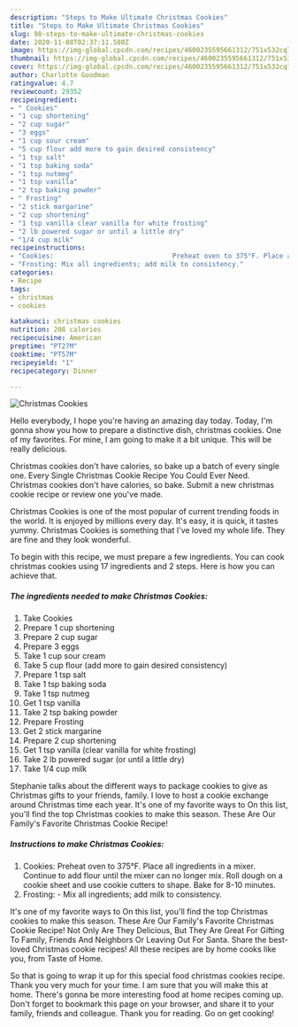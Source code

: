 ```yaml
---
description: "Steps to Make Ultimate Christmas Cookies"
title: "Steps to Make Ultimate Christmas Cookies"
slug: 98-steps-to-make-ultimate-christmas-cookies
date: 2020-11-08T02:37:11.580Z
image: https://img-global.cpcdn.com/recipes/4600235595661312/751x532cq70/christmas-cookies-recipe-main-photo.jpg
thumbnail: https://img-global.cpcdn.com/recipes/4600235595661312/751x532cq70/christmas-cookies-recipe-main-photo.jpg
cover: https://img-global.cpcdn.com/recipes/4600235595661312/751x532cq70/christmas-cookies-recipe-main-photo.jpg
author: Charlotte Goodman
ratingvalue: 4.7
reviewcount: 29352
recipeingredient:
- " Cookies"
- "1 cup shortening"
- "2 cup sugar"
- "3 eggs"
- "1 cup sour cream"
- "5 cup flour add more to gain desired consistency"
- "1 tsp salt"
- "1 tsp baking soda"
- "1 tsp nutmeg"
- "1 tsp vanilla"
- "2 tsp baking powder"
- " Frosting"
- "2 stick margarine"
- "2 cup shortening"
- "1 tsp vanilla clear vanilla for white frosting"
- "2 lb powered sugar or until a little dry"
- "1/4 cup milk"
recipeinstructions:
- "Cookies:                              Preheat oven to 375°F. Place all ingredients in a mixer. Continue to add flour until the mixer can no longer mix. Roll dough on a cookie sheet and use cookie cutters to shape. Bake for 8-10 minutes."
- "Frosting: Mix all ingredients; add milk to consistency."
categories:
- Recipe
tags:
- christmas
- cookies

katakunci: christmas cookies 
nutrition: 208 calories
recipecuisine: American
preptime: "PT27M"
cooktime: "PT57M"
recipeyield: "1"
recipecategory: Dinner

---
```



![Christmas Cookies](https://img-global.cpcdn.com/recipes/4600235595661312/751x532cq70/christmas-cookies-recipe-main-photo.jpg)

Hello everybody, I hope you're having an amazing day today. Today, I'm gonna show you how to prepare a distinctive dish, christmas cookies. One of my favorites. For mine, I am going to make it a bit unique. This will be really delicious.

Christmas cookies don&#39;t have calories, so bake up a batch of every single one. Every Single Christmas Cookie Recipe You Could Ever Need. Christmas cookies don&#39;t have calories, so bake. Submit a new christmas cookie recipe or review one you&#39;ve made.

Christmas Cookies is one of the most popular of current trending foods in the world. It is enjoyed by millions every day. It's easy, it is quick, it tastes yummy. Christmas Cookies is something that I've loved my whole life. They are fine and they look wonderful.


To begin with this recipe, we must prepare a few ingredients. You can cook christmas cookies using 17 ingredients and 2 steps. Here is how you can achieve that.

<!--inarticleads1-->

##### The ingredients needed to make Christmas Cookies:

1. Take  Cookies
1. Prepare 1 cup shortening
1. Prepare 2 cup sugar
1. Prepare 3 eggs
1. Take 1 cup sour cream
1. Take 5 cup flour (add more to gain desired consistency)
1. Prepare 1 tsp salt
1. Take 1 tsp baking soda
1. Take 1 tsp nutmeg
1. Get 1 tsp vanilla
1. Take 2 tsp baking powder
1. Prepare  Frosting
1. Get 2 stick margarine
1. Prepare 2 cup shortening
1. Get 1 tsp vanilla (clear vanilla for white frosting)
1. Take 2 lb powered sugar (or until a little dry)
1. Take 1/4 cup milk


Stephanie talks about the different ways to package cookies to give as Christmas gifts to your friends, family. I love to host a cookie exchange around Christmas time each year. It&#39;s one of my favorite ways to On this list, you&#39;ll find the top Christmas cookies to make this season. These Are Our Family&#39;s Favorite Christmas Cookie Recipe! 

<!--inarticleads2-->

##### Instructions to make Christmas Cookies:

1. Cookies:                              Preheat oven to 375°F. Place all ingredients in a mixer. Continue to add flour until the mixer can no longer mix. Roll dough on a cookie sheet and use cookie cutters to shape. Bake for 8-10 minutes.
1. Frosting: - Mix all ingredients; add milk to consistency.


It&#39;s one of my favorite ways to On this list, you&#39;ll find the top Christmas cookies to make this season. These Are Our Family&#39;s Favorite Christmas Cookie Recipe! Not Only Are They Delicious, But They Are Great For Gifting To Family, Friends And Neighbors Or Leaving Out For Santa. Share the best-loved Christmas cookie recipes! All these recipes are by home cooks like you, from Taste of Home. 

So that is going to wrap it up for this special food christmas cookies recipe. Thank you very much for your time. I am sure that you will make this at home. There's gonna be more interesting food at home recipes coming up. Don't forget to bookmark this page on your browser, and share it to your family, friends and colleague. Thank you for reading. Go on get cooking!
